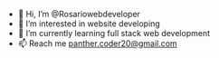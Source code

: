 - 👋 Hi, I’m @Rosariowebdeveloper
- 👀 I’m interested in website developing
- 🌱 I’m currently learning full stack web development 
- 📫 Reach me panther.coder20@gmail.com

<!---
Rosariowebdeveloper/Rosariowebdeveloper is a ✨ special ✨ repository because its `README.md` (this file) appears on your GitHub profile.
You can click the Preview link to take a look at your changes.
--->
